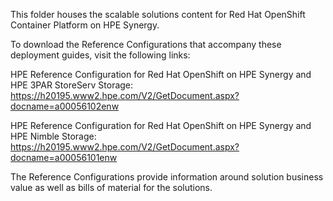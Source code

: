 This folder houses the scalable solutions content for Red Hat OpenShift Container Platform on HPE Synergy. 

To download the Reference Configurations that accompany these deployment guides, visit the following links:

HPE Reference Configuration for Red Hat OpenShift on HPE Synergy and HPE 3PAR StoreServ Storage: https://h20195.www2.hpe.com/V2/GetDocument.aspx?docname=a00056102enw

HPE Reference Configuration for Red Hat OpenShift on HPE Synergy and HPE Nimble Storage: https://h20195.www2.hpe.com/V2/GetDocument.aspx?docname=a00056101enw

The Reference Configurations provide information around solution business value as well as bills of material for the solutions. 
